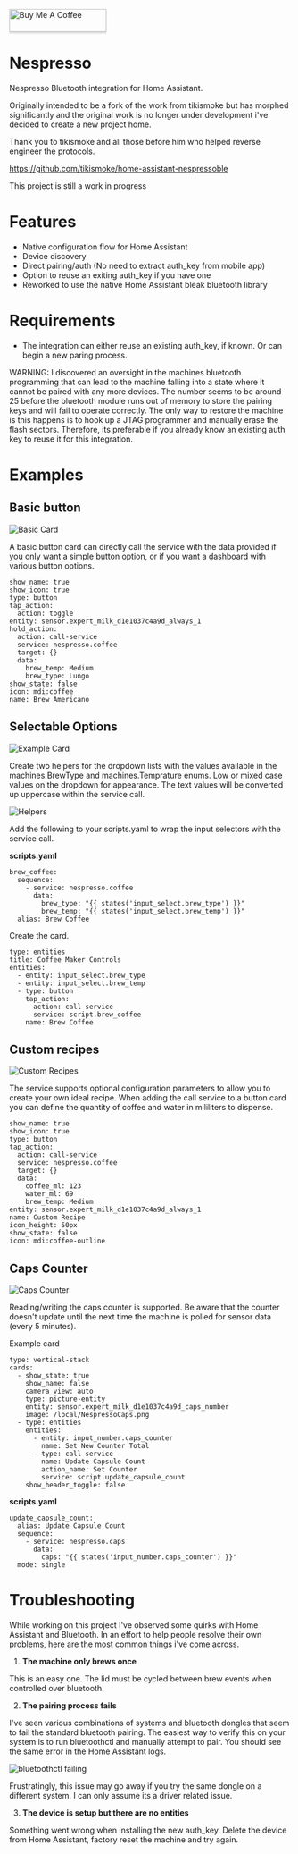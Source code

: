 <a href="https://www.buymeacoffee.com/bulldog5046" target="_blank"><img src="https://www.buymeacoffee.com/assets/img/custom_images/orange_img.png" alt="Buy Me A Coffee" style="height: 41px !important;width: 174px !important;box-shadow: 0px 3px 2px 0px rgba(190, 190, 190, 0.5) !important;-webkit-box-shadow: 0px 3px 2px 0px rgba(190, 190, 190, 0.5) !important;" ></a>


# Nespresso

Nespresso Bluetooth integration for Home Assistant.

Originally intended to be a fork of the work from tikismoke but has morphed significantly and the original work is no longer under development i've decided to create a new project home.

Thank you to tikismoke and all those before him who helped reverse engineer the protocols.

https://github.com/tikismoke/home-assistant-nespressoble

This project is still a work in progress

# Features
* Native configuration flow for Home Assistant
* Device discovery
* Direct pairing/auth (No need to extract auth_key from mobile app)
* Option to reuse an exiting auth_key if you have one
* Reworked to use the native Home Assistant bleak bluetooth library

# Requirements
* The integration can either reuse an existing auth_key, if known. Or can begin a new paring process.

WARNING: I discovered an oversight in the machines bluetooth programming that can lead to the machine falling into a state where it cannot be paired with any more devices. The number seems to be around 25 before the bluetooth module runs out of memory to store the pairing keys and will fail to operate correctly. The only way to restore the machine is this happens is to hook up a JTAG programmer and manually erase the flash sectors. Therefore, its preferable if you already know an existing auth key to reuse it for this integration.

# Examples
## Basic button
![Basic Card](examples/Screenshot%202023-11-14%20233944.png)

A basic button card can directly call the service with the data provided if you only want a simple button option, or if you want a dashboard with various button options.

```
show_name: true
show_icon: true
type: button
tap_action:
  action: toggle
entity: sensor.expert_milk_d1e1037c4a9d_always_1
hold_action:
  action: call-service
  service: nespresso.coffee
  target: {}
  data:
    brew_temp: Medium
    brew_type: Lungo
show_state: false
icon: mdi:coffee
name: Brew Americano
```

## Selectable Options
![Example Card](examples/Screenshot%202023-11-14%20232456.png)

Create two helpers for the dropdown lists with the values available in the machines.BrewType and machines.Temprature enums. Low or mixed case values on the dropdown for appearance. The text values will be converted up uppercase within the service call.

![Helpers](examples/Screenshot%202023-11-14%20233208.png)

Add the following to your scripts.yaml to wrap the input selectors with the service call.

**scripts.yaml**
```
brew_coffee:
  sequence:
    - service: nespresso.coffee
      data:
        brew_type: "{{ states('input_select.brew_type') }}"
        brew_temp: "{{ states('input_select.brew_temp') }}"
  alias: Brew Coffee
```

Create the card.

```
type: entities
title: Coffee Maker Controls
entities:
  - entity: input_select.brew_type
  - entity: input_select.brew_temp
  - type: button
    tap_action:
      action: call-service
      service: script.brew_coffee
    name: Brew Coffee
```

## Custom recipes
![Custom Recipes](examples/Screenshot%202023-11-15%20142912.png)

The service supports optional configuration parameters to allow you to create your own ideal recipe. When adding the call service to a button card you can define the quantity of coffee and water in mililiters to dispense.

```
show_name: true
show_icon: true
type: button
tap_action:
  action: call-service
  service: nespresso.coffee
  target: {}
  data:
    coffee_ml: 123
    water_ml: 69
    brew_temp: Medium
entity: sensor.expert_milk_d1e1037c4a9d_always_1
name: Custom Recipe
icon_height: 50px
show_state: false
icon: mdi:coffee-outline
```

## Caps Counter
![Caps Counter](examples/Screenshot%202023-11-18%20205241.png)

Reading/writing the caps counter is supported. Be aware that the counter doesn't update until the next time the machine is polled for sensor data (every 5 minutes). 

Example card
```
type: vertical-stack
cards:
  - show_state: true
    show_name: false
    camera_view: auto
    type: picture-entity
    entity: sensor.expert_milk_d1e1037c4a9d_caps_number
    image: /local/NespressoCaps.png
  - type: entities
    entities:
      - entity: input_number.caps_counter
        name: Set New Counter Total
      - type: call-service
        name: Update Capsule Count
        action_name: Set Counter
        service: script.update_capsule_count
    show_header_toggle: false
```

**scripts.yaml**
```
update_capsule_count:
  alias: Update Capsule Count
  sequence:
    - service: nespresso.caps
      data:
        caps: "{{ states('input_number.caps_counter') }}"
  mode: single
```

# Troubleshooting

While working on this project I've observed some quirks with Home Assistant and Bluetooth. In an effort to help people resolve their own problems, here are the most common things i've come across.

1. **The machine only brews once**

This is an easy one. The lid must be cycled between brew events when controlled over bluetooth.

2. **The pairing process fails**

I've seen various combinations of systems and bluetooth dongles that seem to fail the standard bluetooth pairing. The easiest way to verify this on your system is to run bluetoothctl and manually attempt to pair. You should see the same error in the Home Assistant logs.

![bluetoothctl failing](examples/Screenshot%202023-11-15%20180414.png)

Frustratingly, this issue may go away if you try the same dongle on a different system. I can only assume its a driver related issue.

3. **The device is setup but there are no entities**

Something went wrong when installing the new auth_key. Delete the device from Home Assistant, factory reset the machine and try again.
